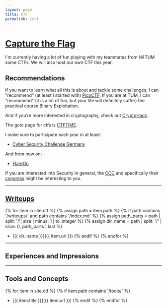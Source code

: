 ```yaml
---
layout: page
title: CTF
permalink: /ctf
---
```

# [Capture the Flag](https://en.wikipedia.org/wiki/Capture_the_flag_(cybersecurity))

I'm currently having a lot of fun playing with my teammates from H4TUM some CTFs. We will also host our own CTF this year.


## Recommendations
If you want to learn what all this is about and tackle some challenges, I can "recommend" (at least I started with) [PicoCTF](https://picoctf.org/). 
If you are at TUM, I can "recommend" (it is a lot of fun, but your life will definitely suffer) the practical course Binary Exploitation.

And if you’re more interested in cryptography, check out [CryptoHack](https://cryptohack.org/).

The goto page for ctfs is [CTFTIME](https://ctftime.org/).

I make sure to participate each year in at least:
- [Cyber Security Challenge Germany](https://cscg.de/)

And from now on:
- [FlareOn](https://flare-on.com/)

If you are interested into Security in general, the [CCC](https://www.ccc.de/en/) and specifically their [congress](https://events.ccc.de/congress/) might be interesting to you.

---

## [Writeups](/ctf/writeups)

{% for item in site.ctf %}
  {% assign path = item.path %}
  {% if path contains '/writeups/' and path contains '/index.md'  %}
    {% assign path_parts = path | split: '/'| size | minus: 1 | to_integer  %}
    {% assign dir_name = path | split: '/' | slice: 0, path_parts | last %}
- [{{ dir_name }}]({{ item.url }})
  {% endif %}
{% endfor %}

---
## Experiences and Impressions

---
## Tools and Concepts

{% for item in site.ctf %}
  {% if item.path contains '/tools/' %}
- [{{ item.title }}]({{ item.url }})
  {% endif %}
{% endfor %}
